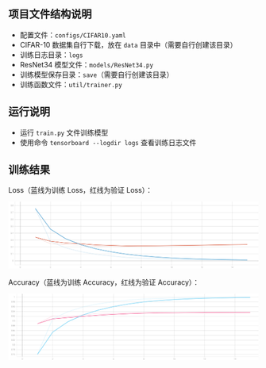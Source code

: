 ## 项目文件结构说明

- 配置文件：`configs/CIFAR10.yaml`
- CIFAR-10 数据集自行下载，放在 `data` 目录中（需要自行创建该目录）
- 训练日志目录：`logs`
- ResNet34 模型文件：`models/ResNet34.py`
- 训练模型保存目录：`save`（需要自行创建该目录）
- 训练函数文件：`util/trainer.py`



## 运行说明

- 运行 `train.py` 文件训练模型
- 使用命令 `tensorboard --logdir logs` 查看训练日志文件



## 训练结果

Loss（蓝线为训练 Loss，红线为验证 Loss）：



![loss](logs/loss.svg)



Accuracy（蓝线为训练 Accuracy，红线为验证 Accuracy）：



![acc](logs/acc.svg)